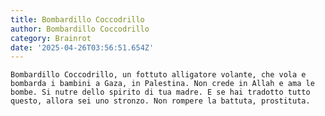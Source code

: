 ```yaml
---
title: Bombardillo Coccodrillo
author: Bombardillo Coccodrillo
category: Brainrot
date: '2025-04-26T03:56:51.654Z'
---
```

`Bombardillo Coccodrillo, un fottuto alligatore volante, che vola e bombarda i bambini a Gaza, in Palestina. Non crede in Allah e ama le bombe. Si nutre dello spirito di tua madre. E se hai tradotto tutto questo, allora sei uno stronzo. Non rompere la battuta, prostituta.`
